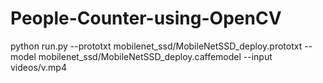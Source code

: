 # People-Counter-using-OpenCV

python run.py --prototxt mobilenet_ssd/MobileNetSSD_deploy.prototxt --model mobilenet_ssd/MobileNetSSD_deploy.caffemodel --input videos/v.mp4
